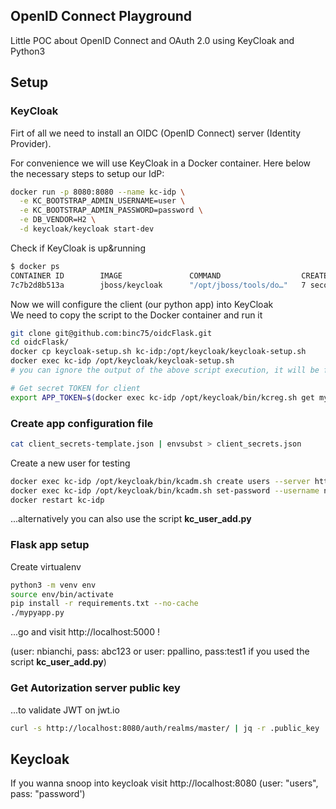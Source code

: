 ## OpenID Connect Playground
Little POC about OpenID Connect and OAuth 2.0 using KeyCloak and Python3

## Setup
### KeyCloak
Firt of all we need to install an OIDC (OpenID Connect) server (Identity Provider).

For convenience we will use KeyCloak in a Docker container.
Here below the necessary steps to setup our IdP:

```bash
docker run -p 8080:8080 --name kc-idp \
  -e KC_BOOTSTRAP_ADMIN_USERNAME=user \
  -e KC_BOOTSTRAP_ADMIN_PASSWORD=password \
  -e DB_VENDOR=H2 \
  -d keycloak/keycloak start-dev
```

Check if KeyCloak is up&running
```bash
$ docker ps
CONTAINER ID        IMAGE               COMMAND                  CREATED             STATUS              PORTS                    NAMES
7c7b2d8b513a        jboss/keycloak      "/opt/jboss/tools/do…"   7 seconds ago       Up 5 seconds        0.0.0.0:7777->8080/tcp   kc-idp
```

Now we will configure the client (our python app) into KeyCloak  
We need to copy the script to the Docker container and run it
``` bash
git clone git@github.com:binc75/oidcFlask.git
cd oidcFlask/
docker cp keycloak-setup.sh kc-idp:/opt/keycloak/keycloak-setup.sh
docker exec kc-idp /opt/keycloak/keycloak-setup.sh 
# you can ignore the output of the above script execution, it will be fine ;-)

# Get secret TOKEN for client
export APP_TOKEN=$(docker exec kc-idp /opt/keycloak/bin/kcreg.sh get mypyapp --realm master --server http://localhost:8080 --user user --password password | jq -r '.secret')
```

### Create app configuration file
```bash
cat client_secrets-template.json | envsubst > client_secrets.json 
```

Create a new user for testing
```bash
docker exec kc-idp /opt/keycloak/bin/kcadm.sh create users --server http://localhost:8080 --realm master --user user --password password -s username=nbianchi  -s enabled=true
docker exec kc-idp /opt/keycloak/bin/kcadm.sh set-password --username nbianchi --new-password abc123 --server http://localhost:8080 --realm master --user user --password password 
docker restart kc-idp
```
...alternatively you can also use the script **kc_user_add.py**

### Flask app setup
Create virtualenv
```bash
python3 -m venv env
source env/bin/activate
pip install -r requirements.txt --no-cache
./mypyapp.py
```
...go and visit http://localhost:5000 ! 

(user: nbianchi, pass: abc123 or user: ppallino, pass:test1 if you used the script **kc_user_add.py**)

### Get Autorization server public key 
...to validate JWT on jwt.io
```bash
curl -s http://localhost:8080/auth/realms/master/ | jq -r .public_key
```

## Keycloak 
If you wanna snoop into keycloak visit http://localhost:8080 (user: "users", pass: "password')
